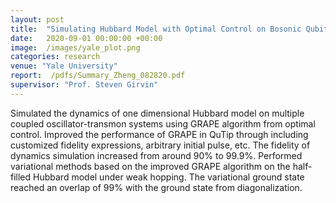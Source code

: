 ```yaml
---
layout: post
title:  "Simulating Hubbard Model with Optimal Control on Bosonic Qubits"
date:   2020-09-01 00:00:00 +00:00
image:  /images/yale_plot.png
categories: research
venue: "Yale University"
report:  /pdfs/Summary_Zheng_082820.pdf
supervisor: "Prof. Steven Girvin"
---
```

Simulated the dynamics of one dimensional Hubbard model on multiple coupled oscillator-transmon systems using GRAPE algorithm from optimal control. Improved the performance of GRAPE in QuTip through including customized fidelity expressions, arbitrary initial pulse, etc. The fidelity of dynamics simulation increased from around 90% to 99.9%. Performed variational methods based on the improved GRAPE algorithm on the half-filled Hubbard model under weak hopping. The variational ground state reached an overlap of 99% with the ground state from diagonalization.